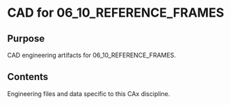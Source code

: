 # CAD for 06_10_REFERENCE_FRAMES

## Purpose
CAD engineering artifacts for 06_10_REFERENCE_FRAMES.

## Contents
Engineering files and data specific to this CAx discipline.
